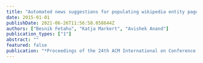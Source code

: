 ```yaml
---
title: "Automated news suggestions for populating wikipedia entity pages"
date: 2015-01-01
publishDate: 2021-06-26T11:56:58.058644Z
authors: ["Besnik Fetahu", "Katja Markert", "Avishek Anand"]
publication_types: ["1"]
abstract: ""
featured: false
publication: "*Proceedings of the 24th ACM International on Conference on Information and Knowledge Management*"
---
```



